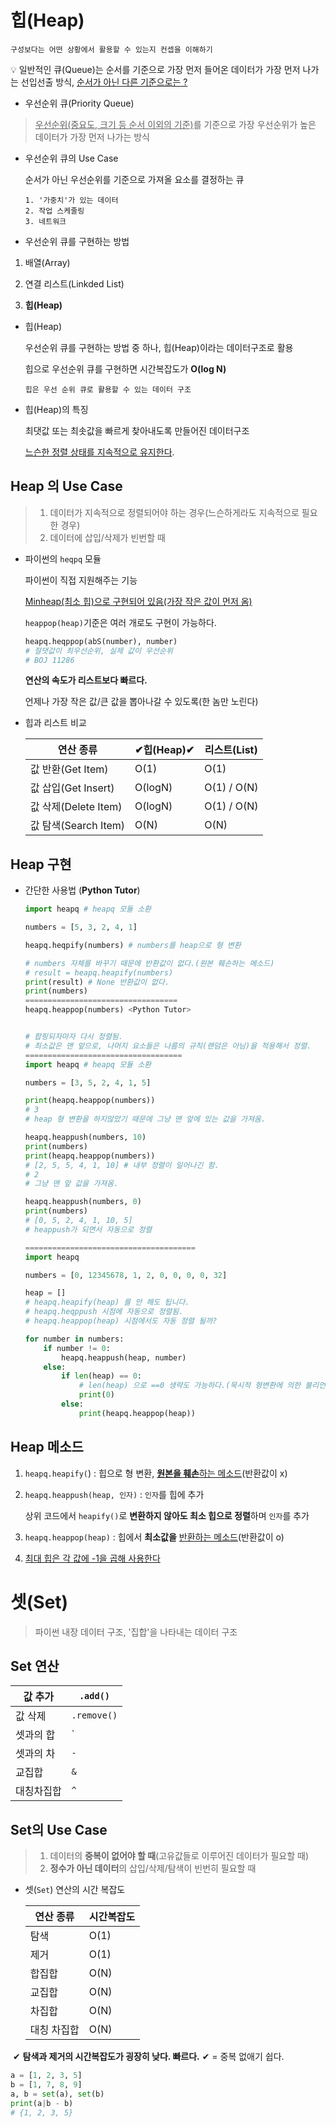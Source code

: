 # 힙(Heap)

````
구성보다는 어떤 상황에서 활용할 수 있는지 컨셉을 이해하기
````

💡 일반적인 큐(Queue)는 순서를 기준으로 가장 먼저 들어온 데이터가 가장 먼저 나가는 선입선출 방식, <u>순서가 아닌 다른 기준으로는 ?</u>



- 우선순위 큐(Priority Queue)

> <u>우선순위(중요도, 크기 등 순서 이외의 기준)</u>를 기준으로 가장 우선순위가 높은 데이터가 가장 먼저 나가는 방식

- 우선순위 큐의 Use Case

  순서가 아닌 우선순위를 기준으로 가져올 요소를 결정하는 큐

  ````
  1. '가중치'가 있는 데이터
  2. 작업 스케줄링
  3. 네트워크
  ````

- 우선순위 큐를 구현하는 방법

1. 배열(Array)

2. 연결 리스트(Linkded List)

3. **힙(Heap)**

   

- 힙(Heap)

  우선순위 큐를 구현하는 방법 중 하나, 힙(Heap)이라는 데이터구조로 활용

  힙으로 우선순위 큐를 구현하면 시간복잡도가 **O(log N)**

  ````
  힙은 우선 순위 큐로 활용할 수 있는 데이터 구조
  ````

- 힙(Heap)의 특징

  최댓값 또는 최솟값을 빠르게 찾아내도록 만들어진 데이터구조

  <u>느슨한 정렬 상태를 지속적으로 유지한다</u>.

  

## Heap 의 Use Case
 > 1. 데이터가 지속적으로 정렬되어야 하는 경우(느슨하게라도 지속적으로 필요한 경우)
 > 2. 데이터에 삽입/삭제가 빈번할 때

  

- 파이썬의 `heqpq` 모듈

  파이썬이 직접 지원해주는 기능

  <u>Minheap(최소 힙)으로 구현되어 있음(가장 작은 값이 먼저 옴)</u>

  `heappop(heap)`기준은 여러 개로도 구현이 가능하다.

  ```python
  heapq.heqppop(abS(number), number)
  # 절댓값이 최우선순위, 실제 값이 우선순위
  # BOJ 11286
  ```

  **연산의 속도가 리스트보다 빠르다.**

  언제나 가장 작은 값/큰 값을 뽑아나갈 수 있도록(한 놈만 노린다)

  

- 힙과 리스트 비교

  | 연산 종류            | ✔힙(Heap)✔ | 리스트(List)                  |
  | -------------------- | ---------- | ----------------------------- |
  | 값 반환(Get Item)    | O(1)       | O(1)                          |
  | 값 삽입(Get Insert)  | O(logN)    | O(1) <append> / O(N) <insert> |
  | 값 삭제(Delete Item) | O(logN)    | O(1) <append> / O(N) <insert> |
  | 값 탐색(Search Item) | O(N)       | O(N)                          |
  
  

## Heap 구현
- 간단한 사용법 (**Python Tutor**)
  ```python
  import heapq # heapq 모듈 소환
  
  numbers = [5, 3, 2, 4, 1]
  
  heapq.heqpify(numbers) # numbers를 heap으로 형 변환
  
  # numbers 자체를 바꾸기 때문에 반환값이 없다.(원본 훼손하는 메소드)
  # result = heapq.heapify(numbers)
  print(result) # None 반환값이 없다.
  print(numbers)
  ==================================
  heapq.heappop(numbers) <Python Tutor>
  
  
  # 팝핑되자마자 다시 정렬됨.
  # 최소값은 맨 앞으로, 나머지 요소들은 나름의 규칙(랜덤은 아님)을 적용해서 정렬.
  ===================================
  import heapq # heapq 모듈 소환
  
  numbers = [3, 5, 2, 4, 1, 5]
  
  print(heapq.heappop(numbers))
  # 3
  # heap 형 변환을 하지않았기 때문에 그냥 맨 앞에 있는 값을 가져옴.
  
  heapq.heappush(numbers, 10)
  print(numbers)
  print(heapq.heappop(numbers))
  # [2, 5, 5, 4, 1, 10] # 내부 정렬이 일어나긴 함.
  # 2
  # 그냥 맨 앞 값을 가져옴.
  
  heapq.heappush(numbers, 0)
  print(numbers)
  # [0, 5, 2, 4, 1, 10, 5]
  # heappush가 되면서 자동으로 정렬
  
  ======================================
  import heapq
  
  numbers = [0, 12345678, 1, 2, 0, 0, 0, 0, 32]
  
  heap = []
  # heapq.heapify(heap) 를 안 해도 됩니다.
  # heapq.heqppush 시점에 자동으로 정렬됨.
  # heapq.heappop(heap) 시점에서도 자동 정렬 될까?
  
  for number in numbers:
      if number != 0:
          heapq.heappush(heap, number)
      else:
          if len(heap) == 0:
              # len(heap) 으로 ==0 생략도 가능하다.(묵시적 형변환에 의한 불리언)
              print(0)
          else:
              print(heapq.heappop(heap))
  ```



## Heap 메소드

  1. `heapq.heapify(`) : 힙으로 형 변환, <u>**원본을 훼손**하는 메소드</u>(반환값이 x) 

  2. `heapq.heappush(heap, 인자)` : `인자`를 힙에 추가 

     상위 코드에서 `heapify()`로 **변환하지 않아도 최소 힙으로 정렬**하며 `인자`를 추가

3. `heapq.heappop(heap)` : 힙에서 **최소값을** <u>반환하는 메소드</u>(반환값이 o)

4. [최대 힙은 각 값에 -1을 곱해 사용한다](https://www.geeksforgeeks.org/max-heap-in-python/_)



# 셋(Set)

> 파이썬 내장 데이터 구조, '집합'을 나타내는 데이터 구조



## Set 연산

| 값 추가    | `.add()`    |
| ---------- | ----------- |
| 값 삭제    | `.remove()` |
| 셋과의 합  | `|`         |
| 셋과의 차  | `-`         |
| 교집합     | `&`         |
| 대칭차집합 | `^`         |



## Set의 Use Case

  > 1. 데이터의 **중복이 없어야 할 때**(고유값들로 이루어진 데이터가 필요할 때)
  > 2. **정수가 아닌 데이터**의 삽입/삭제/탐색이 빈번히 필요할 때

- 셋(`Set`) 연산의 시간 복잡도

  | 연산 종류   | 시간복잡도 |
  | ----------- | ---------- |
  | 탐색        | O(1)       |
  | 제거        | O(1)       |
  | 합집합      | O(N)       |
  | 교집합      | O(N)       |
  | 차집합      | O(N)       |
  | 대칭 차집합 | O(N)       |

​	✔ **탐색과 제거의 시간복잡도가 굉장히 낮다. 빠르다.** ✔ = 중복 없애기 쉽다.

```python
a = [1, 2, 3, 5]
b = [1, 7, 8, 9]
a, b = set(a), set(b)
print(a|b - b)
# {1, 2, 3, 5}
```



